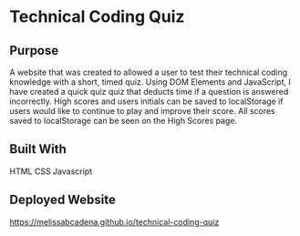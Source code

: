 # Technical Coding Quiz

## Purpose
A website that was created to allowed a user to test their technical coding knowledge with a short, timed quiz. Using DOM Elements and JavaScript, I have created a quick quiz quiz that deducts time if a question is answered incorrectly. High scores and users initials can be saved to localStorage if users would like to continue to play and improve their score. All scores saved to localStorage can be seen on the High Scores page. 

## Built With
HTML
CSS
Javascript

## Deployed Website
https://melissabcadena.github.io/technical-coding-quiz